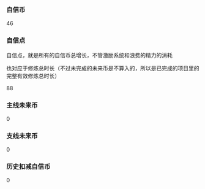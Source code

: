### 自信币
46

### 自信点
自信点，就是所有的自信币总增长，不管激励系统和浪费的精力的消耗

也对应于修炼总时长（不过未完成的未来币是不算入的，所以是已完成的项目里的完整有效修炼总时长）

88

### 主线未来币
0

### 支线未来币
0

### 历史扣减自信币
0
